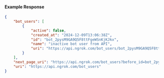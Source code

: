 <!-- Code generated for API Clients. DO NOT EDIT. -->

#### Example Response

```json
{
	"bot_users": [
		{
			"active": false,
			"created_at": "2024-12-09T13:06:38Z",
			"id": "bot_2pysM9GA9Q5F8ttFgeWSnKjKJkx",
			"name": "inactive bot user from API",
			"uri": "https://api.ngrok.com/bot_users/bot_2pysM9GA9Q5F8ttFgeWSnKjKJkx"
		}
	],
	"next_page_uri": "https://api.ngrok.com/bot_users?before_id=bot_2pysM9GA9Q5F8ttFgeWSnKjKJkx&limit=1",
	"uri": "https://api.ngrok.com/bot_users"
}
```
